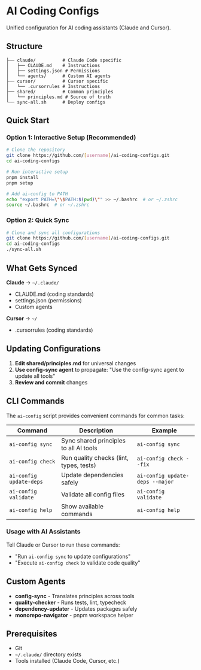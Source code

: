 # AI Coding Configs

Unified configuration for AI coding assistants (Claude and Cursor).

## Structure

```
├── claude/          # Claude Code specific
│   ├── CLAUDE.md    # Instructions
│   ├── settings.json # Permissions
│   └── agents/      # Custom AI agents
├── cursor/          # Cursor specific
│   └── .cursorrules # Instructions
├── shared/          # Common principles
│   └── principles.md # Source of truth
└── sync-all.sh      # Deploy configs
```

## Quick Start

### Option 1: Interactive Setup (Recommended)
```bash
# Clone the repository
git clone https://github.com/[username]/ai-coding-configs.git
cd ai-coding-configs

# Run interactive setup
pnpm install
pnpm setup

# Add ai-config to PATH
echo "export PATH=\"\$PATH:$(pwd)\"" >> ~/.bashrc  # or ~/.zshrc
source ~/.bashrc  # or ~/.zshrc
```

### Option 2: Quick Sync
```bash
# Clone and sync all configurations
git clone https://github.com/[username]/ai-coding-configs.git
cd ai-coding-configs
./sync-all.sh
```

## What Gets Synced

**Claude** → `~/.claude/`

- CLAUDE.md (coding standards)
- settings.json (permissions)
- Custom agents

**Cursor** → `~/`

- .cursorrules (coding standards)

## Updating Configurations

1. **Edit shared/principles.md** for universal changes
2. **Use config-sync agent** to propagate: "Use the config-sync agent to update all tools"
3. **Review and commit** changes

## CLI Commands

The `ai-config` script provides convenient commands for common tasks:

| Command | Description | Example |
|---------|-------------|---------|
| `ai-config sync` | Sync shared principles to all AI tools | `ai-config sync` |
| `ai-config check` | Run quality checks (lint, types, tests) | `ai-config check --fix` |
| `ai-config update-deps` | Update dependencies safely | `ai-config update-deps --major` |
| `ai-config validate` | Validate all config files | `ai-config validate` |
| `ai-config help` | Show available commands | `ai-config help` |

### Usage with AI Assistants

Tell Claude or Cursor to run these commands:
- "Run `ai-config sync` to update configurations"
- "Execute `ai-config check` to validate code quality"

## Custom Agents

- **config-sync** - Translates principles across tools
- **quality-checker** - Runs tests, lint, typecheck
- **dependency-updater** - Updates packages safely
- **monorepo-navigator** - pnpm workspace helper

## Prerequisites

- Git
- `~/.claude/` directory exists
- Tools installed (Claude Code, Cursor, etc.)

